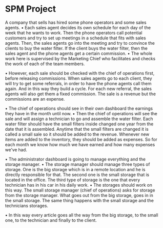 # SPM Project
A company that sells has hired some phone operators and some sales agents.
• Each sales agent decides its own schedule for each day of the week that he wants to work. Then the phone operators call potential customers and try to set up meetings in a schedule that fits with sales agents. Then, the sales agents go into the meeting and try to convince the clients to buy the water filter. If the client buys the water filter, then the sales agent and the phone agents get a certain commission.
• The whole work here is supervised by the Marketing Chief who facilitates and checks the work of each of the team members.





• However, each sale should be checked with the chief of operations first, before releasing commissions. When sales agents go to each client, they will try to get some referrals, in order to have the phone agents call them again. And in this way they build a cycle. For each new referral, the sales agents will also get them a fixed commission. The sale is a revenue but the commissions are an expense.


• The chief of operations should see in their own dashboard the earnings they have in the month until now.
• Then the chief of operations will see the sale and will assign a technician to go and assemble the water filter. 
Each water filter should have the small filters inside changed one year from the date that it is assembled. Anytime
that the small filters are changed it is called a small sale so it should be added to the revenue. Whenever new
items are added to the inventory, they should be added as expenses. So for each month we know how much we
have earned and how many expenses we've had.




• The administrator dashboard is going to manage everything and the storage manager.
• The storage manager should manage three types of storage. One is the big storage which is in a remote location and he is directly responsible for that. The second one is the small storage that is located in the office. The third type of storage is the one that every technician has in his car in his daily work.
• The storages should work on this way. The small storage manager (chief of operations) asks for storage from the storage manager. What goes out from the big storage, goes in in the small storage. The same thing happens with the small storage and the technicians storages.




• In this way every article goes all the way from the big storage, to the small one, to the technician and finally to the client.
